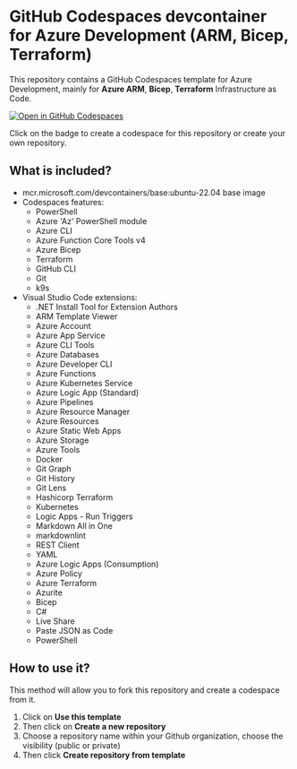 # GitHub Codespaces devcontainer for Azure Development (ARM, Bicep, Terraform)

This repository contains a GitHub Codespaces template for Azure Development, mainly for **Azure ARM**, **Bicep**, **Terraform** Infrastructure as Code.

[![Open in GitHub Codespaces](https://github.com/codespaces/badge.svg)](https://github.com/codespaces/new?hide_repo_select=true&ref=main&repo=582934176&machine=basicLinux32gb&devcontainer_path=.devcontainer%2Fdevcontainer.json&location=WestEurope)

Click on the badge to create a codespace for this repository or create your own repository.

## What is included?

- mcr.microsoft.com/devcontainers/base:ubuntu-22.04 base image
- Codespaces features:
  - PowerShell
  - Azure 'Az' PowerShell module
  - Azure CLI
  - Azure Function Core Tools v4
  - Azure Bicep
  - Terraform
  - GitHub CLI
  - Git
  - k9s
- Visual Studio Code extensions:
  - .NET Install Tool for Extension Authors
  - ARM Template Viewer
  - Azure Account
  - Azure App Service
  - Azure CLI Tools
  - Azure Databases
  - Azure Developer CLI
  - Azure Functions
  - Azure Kubernetes Service
  - Azure Logic App (Standard)
  - Azure Pipelines
  - Azure Resource Manager
  - Azure Resources
  - Azure Static Web Apps
  - Azure Storage
  - Azure Tools
  - Docker
  - Git Graph
  - Git History
  - Git Lens
  - Hashicorp Terraform
  - Kubernetes
  - Logic Apps - Run Triggers
  - Markdown All in One
  - markdownlint
  - REST Client
  - YAML
  - Azure Logic Apps (Consumption)
  - Azure Policy
  - Azure Terraform
  - Azurite
  - Bicep
  - C#
  - Live Share
  - Paste JSON as Code
  - PowerShell

## How to use it?

This method will allow you to fork this repository and create a codespace from it.

1. Click on **Use this template**
2. Then click on **Create a new repository**
3. Choose a repository name within your Github organization, choose the visibility (public or private)
4. Then click **Create repository from template**
